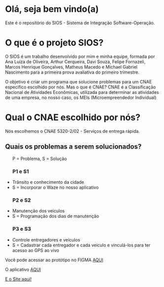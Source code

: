 # Olá, seja bem vindo(a)
<p>Este é o repositório do SIOS - Sistema de Integração Software-Operação.</p>

<h1>O que é o projeto SIOS?</h1>
<p>O SIOS é um trabalho desenvolvido por mim e minha equipe, formada por Ana Luíza de Oliveira, Arthur Cerqueira, Davi Souza, Felipe Fornazeli, Marcos Henrique Gonçalves, Matheus Macedo e Michael Gabriel Nascimento para a primeira prova avaliativa do primeiro trimestre.
</p>
<p>O objetivo é criar um programa que solucione problemas para um CNAE específico escolhido por nós. Mas o que é CNAE? CNAE é a Classificação Nacional de Atividades Econômicas, utilizada para determinar as atividades de uma empresa, no nosso caso, os MEIs (Microempreendedor Individual)</p>

<h1>Qual o CNAE escolhido por nós?</h1>
<p>Nós escolhemos o CNAE 5320-2/02 - Serviços de entrega rápida.</p>
<h2>Quais os problemas a serem solucionados?</h2>
<ul>
    <p>P = Problema, S = Solução</p>
    <h3>P1 e S1</h3>
    <li>Trânsito e conhecimento da cidade</li>
    <li>S = Incorporar o Waze no nosso aplicativo</li>
    <h3>P2 e S2</h3>
    <li>Manutenção dos veículos</li>
    <li>S = Programação dos dias de manutenção</li>
    <h3>P3 e S3</h3>
    <li>Controle entregadores e veículos</li>
    <li>S = Cadastrar cada entregador e cada veículo e vinculá-los para ter acesso ao GPS ao vivo</li>
</ul>

<p>Você pode acessar ao protótipo no FIGMA <a href="https://www.figma.com/file/XwVUkWM0GnEBpNV2zqquPU/av1-1%C2%B0semestre-uj-v0.1?node-id=0%3A1&t=JGi7O1Kd4WCjMSrX-1">AQUI</a></p>
<a href="https://fornazeli.github.io/SIOS-APP/"></a>
<p>O aplicativo <a href="https://fornazeli.github.io/SIOS-APP/">AQUI</a></p>
<a href="https://marcos-henri.github.io/SIOS/" target="_blank">E o Site aqui!</a>
